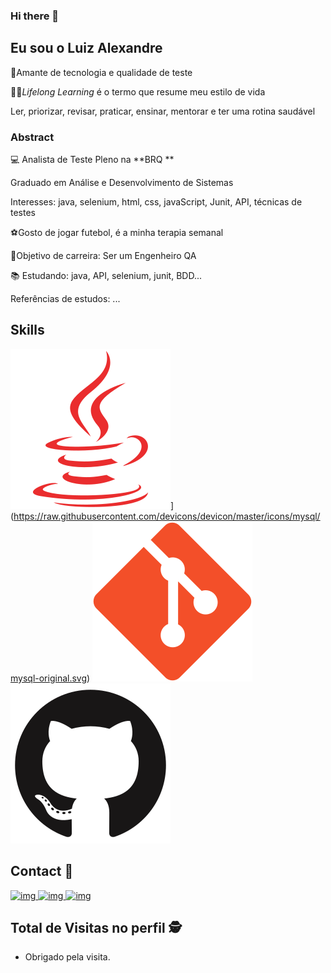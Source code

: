 ### Hi there 👋

## Eu sou o Luiz Alexandre

💓Amante de tecnologia e qualidade de teste

👨‍🎓*Lifelong Learning* é o termo que resume meu estilo de vida

Ler, priorizar, revisar, praticar, ensinar, mentorar e ter uma rotina saudável



### Abstract

:computer: Analista de Teste Pleno na **BRQ **

Graduado em Análise e Desenvolvimento de Sistemas

Interesses: java, selenium, html, css, javaScript, Junit, API, técnicas de testes

⚽Gosto de jogar futebol, é a minha terapia semanal

🎯Objetivo de carreira: Ser um Engenheiro QA

📚 Estudando: java, API, selenium, junit, BDD...

Referências de estudos: ...



## Skills

[![img](https://raw.githubusercontent.com/devicons/devicon/master/icons/java/java-plain.svg)](https://raw.githubusercontent.com/devicons/devicon/master/icons/java/java-plain.svg)](https://raw.githubusercontent.com/devicons/devicon/master/icons/mysql/mysql-original.svg)        [![img](https://raw.githubusercontent.com/devicons/devicon/master/icons/git/git-original.svg)](https://raw.githubusercontent.com/devicons/devicon/master/icons/git/git-original.svg)        [![img](https://raw.githubusercontent.com/devicons/devicon/master/icons/github/github-original.svg)](https://raw.githubusercontent.com/devicons/devicon/master/icons/github/github-original.svg)        

## Contact 📱

[![img](https://camo.githubusercontent.com/4c51da250cdef5906bb8a72701595eaa4fb9b78422e87fe83321a30d51c84c06/68747470733a2f2f696d672e736869656c64732e696f2f62616467652f6769746875622d2532333130303030302e7376673f267374796c653d666f722d7468652d6261646765266c6f676f3d676974687562266c6f676f436f6c6f723d7768697465266c696e6b3d6d61696c746f3a68747470733a2f2f6769746875622e636f6d2f746574657573417261756a6f) ](https://github.com/LuizAle10)     [![img](https://camo.githubusercontent.com/30f2ec732716a5887b40a62aa5c463269bcd1078b9ca20cd16f5e71a5ede48b4/68747470733a2f2f696d672e736869656c64732e696f2f62616467652f676d61696c2d4431343833363f267374796c653d666f722d7468652d6261646765266c6f676f3d676d61696c266c6f676f436f6c6f723d7768697465266c696e6b3d6d61696c746f3a6d6174657573617261756a6f39393640676d61696c2e636f6d) ](mailto:alebispodossantos@gmail.com)     [![img](https://camo.githubusercontent.com/8fd41d51235a3804775fb35e34eabf41c112f58d42b269d956b2913a8cc4bec7/68747470733a2f2f696d672e736869656c64732e696f2f62616467652f6c696e6b6564696e2d2532333030373742352e7376673f267374796c653d666f722d7468652d6261646765266c6f676f3d6c696e6b6564696e266c6f676f436f6c6f723d7768697465266c696e6b3d6d61696c746f3a68747470733a2f2f7777772e6c696e6b6564696e2e636f6d2f696e2f6d6174657573617261756a6f626172726f732f)](https://www.linkedin.com/in/luiz-alexandre-bispo-dos-santos-83003168/)



## Total de Visitas no perfil 🕵️




- Obrigado pela visita.


<!--
**LuizAle10/LuizAle10** is a ✨ _special_ ✨ repository because its `README.md` (this file) appears on your GitHub profile.

Here are some ideas to get you started:

- 🔭 I’m currently working on ...
- 🌱 I’m currently learning ...
- 👯 I’m looking to collaborate on ...
- 🤔 I’m looking for help with ...
- 💬 Ask me about ...
- 📫 How to reach me: ...
- 😄 Pronouns: ...
- ⚡ Fun fact: ...
-->
